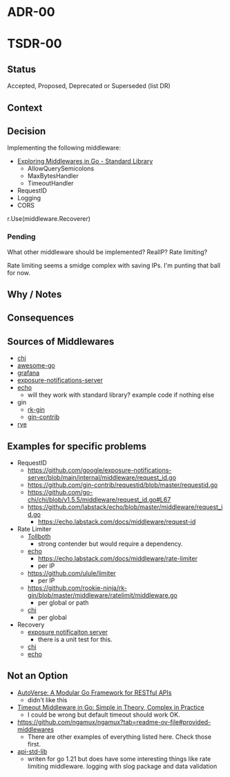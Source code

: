 # ADR-00
# TSDR-00

## Status

Accepted, Proposed, Deprecated or Superseded (list DR)

## Context



## Decision

Implementing the following middleware:

- [Exploring Middlewares in Go - Standard Library](https://vishnubharathi.codes/blog/exploring-middlewares-in-go/#Standard-library-Middlewares)
  - AllowQuerySemicolons
  - MaxBytesHandler
  - TimeoutHandler
- RequestID
- Logging
- CORS

r.Use(middleware.Recoverer)

### Pending

What other middleware should be implemented? RealIP? Rate limiting?

Rate limiting seems a smidge complex with saving IPs. I'm punting that ball for now.

## Why / Notes


## Consequences



## Sources of Middlewares

- [chi](https://github.com/go-chi/chi?tab=readme-ov-file#middlewares)
- [awesome-go](https://github.com/avelino/awesome-go?tab=readme-ov-file#middlewares)
- [grafana](https://github.com/grafana/grafana/tree/main/pkg/middleware)
- [exposure-notifications-server](https://github.com/google/exposure-notifications-server/tree/main/internal/middleware)
- [echo](https://echo.labstack.com/docs/category/middleware)
  - will they work with standard library? example code if nothing else
- gin
  - [rk-gin](https://github.com/rookie-ninja/rk-gin)
  - [gin-contrib](https://github.com/gin-contrib)
- [rye](https://github.com/InVisionApp/rye)

## Examples for specific problems
- RequestID
  - https://github.com/google/exposure-notifications-server/blob/main/internal/middleware/request_id.go
  - https://github.com/gin-contrib/requestid/blob/master/requestid.go
  - https://github.com/go-chi/chi/blob/v1.5.5/middleware/request_id.go#L67
  - https://github.com/labstack/echo/blob/master/middleware/request_id.go
    - https://echo.labstack.com/docs/middleware/request-id
- Rate Limiter
  - [Tollboth](https://github.com/didip/tollbooth)
    - strong contender but would require a dependency.
  - [echo](https://github.com/labstack/echo/blob/master/middleware/rate_limiter.go)
    - https://echo.labstack.com/docs/middleware/rate-limiter
    - per IP
  - https://github.com/ulule/limiter
    - per IP
  - https://github.com/rookie-ninja/rk-gin/blob/master/middleware/ratelimit/middleware.go
    - per global or path
  - [chi](https://pkg.go.dev/github.com/go-chi/chi/middleware#Throttle)
    - per global
- Recovery
  - [exposure notificaiton server](https://github.com/google/exposure-notifications-server/blob/main/internal/middleware/recovery.go)
    - there is a unit test for this.
  - [chi](https://github.com/go-chi/chi/blob/v1.5.5/middleware/recoverer.go#L21)
  - [echo](https://echo.labstack.com/docs/middleware/recover)

## Not an Option
- [AutoVerse: A Modular Go Framework for RESTful APIs](https://github.com/Muga20/Go-Modular-Application)
  - didn't like this
- [Timeout Middleware in Go: Simple in Theory, Complex in Practice ](https://www.reddit.com/r/golang/comments/1jf1inr/timeout_middleware_in_go_simple_in_theory_complex/)
  - I could be wrong but default timeout should work OK.
- https://github.com/ngamux/ngamux?tab=readme-ov-file#provided-middlewares
  - There are other examples of everything listed here. Check those first.
- [api-std-lib](https://github.com/youngjun827/api-std-lib/blob/main/cmd/api/middleware.go)
  - writen for go 1.21 but does have some interesting things like rate limiting middleware. logging with slog package and data validation
